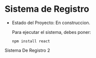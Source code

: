 <h1> Sistema de Registro</h1> 

- Estado del Proyecto: En construccion.

  Para ejecutar el sistema, debes poner:

   ```npm install react```

Sistema De Registro 2
